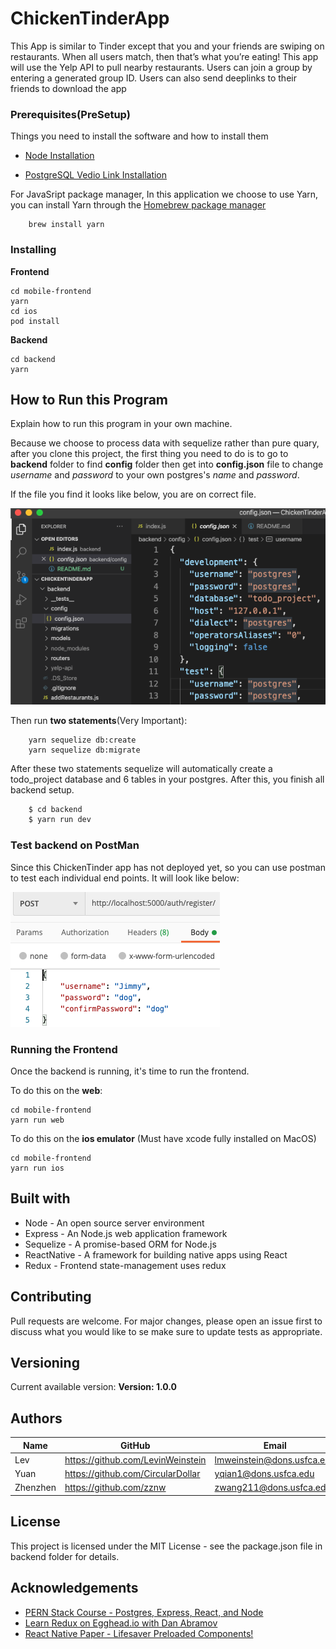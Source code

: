 # ChickenTinderApp

This App is similar to Tinder except that you and your friends are swiping on restaurants. When all users match, then that’s what you’re eating! This app will use the Yelp API to pull nearby restaurants. Users can join a group by entering a generated group ID. Users can also send deeplinks to their friends to download the app

### Prerequisites(PreSetup)

Things you need to install the software and how to install them

- [Node Installation](https://nodejs.org/en/)

* [PostgreSQL Vedio Link Installation](https://www.youtube.com/watch?v=fZQI7nBu32M)

For JavaSript package manager, In this application we choose to use Yarn, you can install Yarn through the [Homebrew package manager](https://brew.sh/)

```
    brew install yarn
```

### Installing

**Frontend**

```
cd mobile-frontend
yarn
cd ios
pod install
```

**Backend**
```
cd backend
yarn
```

## How to Run this Program

Explain how to run this program in your own machine.

Because we choose to process data with sequelize rather than pure quary, after you clone this project, the first thing you need to do is to go to **backend** folder to find **config** folder then get into **config.json** file to change _username_ and _password_ to your own postgres's _name_ and _password_.

If the file you find it looks like below, you are on correct file.

![development](development.png)

Then run **two statements**(Very Important):

```
    yarn sequelize db:create
    yarn sequelize db:migrate

```

After these two statements sequelize will automatically create a todo_project database and 6 tables in your postgres. After this, you finish all backend setup.

```bash
    $ cd backend
    $ yarn run dev
```

### Test backend on PostMan

Since this ChickenTinder app has not deployed yet, so you can use postman to test each individual end points.
It will look like below:

![postman](postman.png)

### Running the Frontend

Once the backend is running, it's time to run the frontend.

To do this on the **web**:
```
cd mobile-frontend
yarn run web
```

To do this on the **ios emulator** (Must have xcode fully installed on MacOS)
```
cd mobile-frontend
yarn run ios
```

## Built with

- Node - An open source server environment
- Express - An Node.js web application framework
- Sequelize - A promise-based ORM for Node.js
- ReactNative - A framework for building native apps using React
- Redux - Frontend state-management uses redux

## Contributing

Pull requests are welcome. For major changes, please open an issue first to discuss what you would like to se make sure to update tests as appropriate.

## Versioning

Current available version: **Version: 1.0.0**

## Authors

| Name     | GitHub                            | Email                      |
| -------- | --------------------------------- | -------------------------- |
| Lev      | https://github.com/LevinWeinstein | lmweinstein@dons.usfca.edu |
| Yuan     | https://github.com/CircularDollar | yqian1@dons.usfca.edu      |
| Zhenzhen | https://github.com/zznw           | zwang211@dons.usfca.edu    |

## License

This project is licensed under the MIT License - see the package.json file in backend folder for details.

## Acknowledgements

- [PERN Stack Course - Postgres, Express, React, and Node](https://www.youtube.com/watch?v=ldYcgPKEZC8&t=193s)
- [Learn Redux on Egghead.io with Dan Abramov](https://egghead.io/courses/getting-started-with-redux)
- [React Native Paper - Lifesaver Preloaded Components!](https://callstack.github.io/react-native-paper/)

